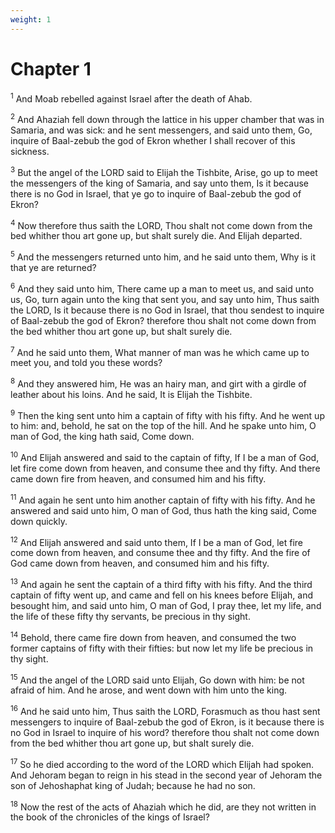 ```yaml
---
weight: 1
---
```


# Chapter 1

<sup>1</sup> And Moab rebelled against Israel after the death of Ahab. 

<sup>2</sup> And Ahaziah fell down through the lattice in his upper chamber that was in Samaria, and was sick: and he sent messengers, and said unto them, Go, inquire of Baal-zebub the god of Ekron whether I shall recover of this sickness. 

<sup>3</sup> But the angel of the LORD said to Elijah the Tishbite, Arise, go up to meet the messengers of the king of Samaria, and say unto them, Is it because there is no God in Israel, that ye go to inquire of Baal-zebub the god of Ekron? 

<sup>4</sup> Now therefore thus saith the LORD, Thou shalt not come down from the bed whither thou art gone up, but shalt surely die. And Elijah departed. 

<sup>5</sup> And the messengers returned unto him, and he said unto them, Why is it that ye are returned? 

<sup>6</sup> And they said unto him, There came up a man to meet us, and said unto us, Go, turn again unto the king that sent you, and say unto him, Thus saith the LORD, Is it because there is no God in Israel, that thou sendest to inquire of Baal-zebub the god of Ekron? therefore thou shalt not come down from the bed whither thou art gone up, but shalt surely die. 

<sup>7</sup> And he said unto them, What manner of man was he which came up to meet you, and told you these words? 

<sup>8</sup> And they answered him, He was an hairy man, and girt with a girdle of leather about his loins. And he said, It is Elijah the Tishbite. 

<sup>9</sup> Then the king sent unto him a captain of fifty with his fifty. And he went up to him: and, behold, he sat on the top of the hill. And he spake unto him, O man of God, the king hath said, Come down. 

<sup>10</sup> And Elijah answered and said to the captain of fifty, If I be a man of God, let fire come down from heaven, and consume thee and thy fifty. And there came down fire from heaven, and consumed him and his fifty. 

<sup>11</sup> And again he sent unto him another captain of fifty with his fifty. And he answered and said unto him, O man of God, thus hath the king said, Come down quickly. 

<sup>12</sup> And Elijah answered and said unto them, If I be a man of God, let fire come down from heaven, and consume thee and thy fifty. And the fire of God came down from heaven, and consumed him and his fifty. 

<sup>13</sup> And again he sent the captain of a third fifty with his fifty. And the third captain of fifty went up, and came and fell on his knees before Elijah, and besought him, and said unto him, O man of God, I pray thee, let my life, and the life of these fifty thy servants, be precious in thy sight. 

<sup>14</sup> Behold, there came fire down from heaven, and consumed the two former captains of fifty with their fifties: but now let my life be precious in thy sight. 

<sup>15</sup> And the angel of the LORD said unto Elijah, Go down with him: be not afraid of him. And he arose, and went down with him unto the king. 

<sup>16</sup> And he said unto him, Thus saith the LORD, Forasmuch as thou hast sent messengers to inquire of Baal-zebub the god of Ekron, is it because there is no God in Israel to inquire of his word? therefore thou shalt not come down from the bed whither thou art gone up, but shalt surely die. 

<sup>17</sup> So he died according to the word of the LORD which Elijah had spoken. And Jehoram began to reign in his stead in the second year of Jehoram the son of Jehoshaphat king of Judah; because he had no son. 

<sup>18</sup> Now the rest of the acts of Ahaziah which he did, are they not written in the book of the chronicles of the kings of Israel? 


